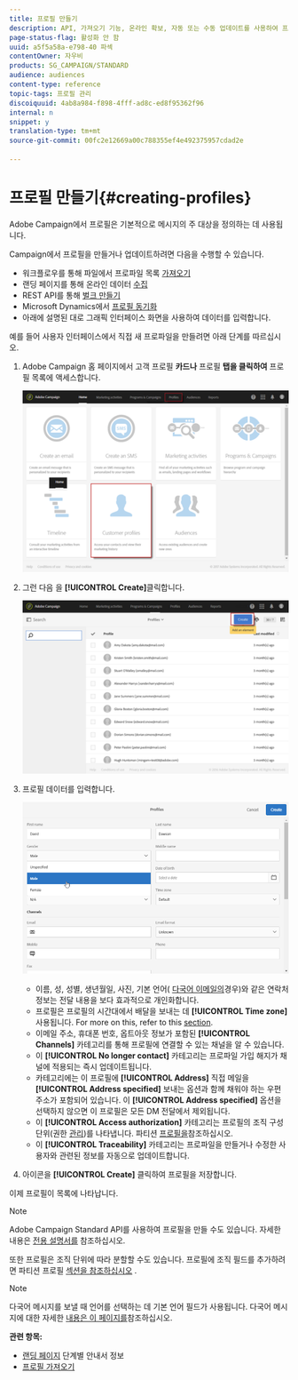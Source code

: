 ```yaml
---
title: 프로필 만들기
description: API, 가져오기 기능, 온라인 확보, 자동 또는 수동 업데이트를 사용하여 프로파일을 만들고 연락처에 데이터를 수집하는 방법을 알아봅니다.
page-status-flag: 활성화 안 함
uuid: a5f5a58a-e798-40 파섹
contentOwner: 자우비
products: SG_CAMPAIGN/STANDARD
audience: audiences
content-type: reference
topic-tags: 프로필 관리
discoiquuid: 4ab8a984-f898-4fff-ad8c-ed8f95362f96
internal: n
snippet: y
translation-type: tm+mt
source-git-commit: 00fc2e12669a00c788355ef4e492375957cdad2e

---
```



# 프로필 만들기{#creating-profiles}

Adobe Campaign에서 프로필은 기본적으로 메시지의 주 대상을 정의하는 데 사용됩니다.

Campaign에서 프로필을 만들거나 업데이트하려면 다음을 수행할 수 있습니다.

* 워크플로우를 통해 파일에서 프로파일 목록 [가져오기](https://helpx.adobe.com/campaign/kt/acs/using/acs-importing-profiles-feature-video-using.html)
* 랜딩 페이지를 통해 온라인 데이터 [수집](../../channels/using/about-landing-pages.md)
* REST API를 통해 [벌크 만들기](http://docs.campaign.adobe.com/doc/standard/en/api/ACS_API.html)
* Microsoft Dynamics에서 [프로필 동기화](https://helpx.adobe.com/campaign/kb/acs-ms-dynamics.html)
* 아래에 설명된 대로 그래픽 인터페이스 화면을 사용하여 데이터를 입력합니다.

예를 들어 사용자 인터페이스에서 직접 새 프로파일을 만들려면 아래 단계를 따르십시오.

1. Adobe Campaign 홈 페이지에서 고객 프로필 **카드나** 프로필 **탭을 클릭하여** 프로필 목록에 액세스합니다.

   ![](assets/profile_creation_1.png)

1. 그런 다음 을 **[!UICONTROL Create]**&#x200B;클릭합니다.

   ![](assets/profile_creation.png)

1. 프로필 데이터를 입력합니다.

   ![](assets/profile_creation1.png)

   * 이름, 성, 성별, 생년월일, 사진, 기본 언어( [다국어 이메일의](../../channels/using/creating-a-multilingual-email.md)경우)와 같은 연락처 정보는 전달 내용을 보다 효과적으로 개인화합니다.
   * 프로필은 프로필의 시간대에서 배달을 보내는 데 **[!UICONTROL Time zone]** 사용됩니다. For more on this, refer to this [section](../../sending/using/sending-messages-at-the-recipient-s-time-zone.md).
   * 이메일 주소, 휴대폰 번호, 옵트아웃 정보가 포함된 **[!UICONTROL Channels]** 카테고리를 통해 프로필에 연결할 수 있는 채널을 알 수 있습니다.
   * 이 **[!UICONTROL No longer contact]** 카테고리는 프로파일 가입 해지가 채널에 적용되는 즉시 업데이트됩니다.
   * 카테고리에는 이 프로필에 **[!UICONTROL Address]** 직접 메일을 **[!UICONTROL Address specified]** [](../../channels/using/about-direct-mail.md) 보내는 옵션과 함께 채워야 하는 우편 주소가 포함되어 있습니다. 이 **[!UICONTROL Address specified]** 옵션을 선택하지 않으면 이 프로필은 모든 DM 전달에서 제외됩니다.
   * 이 **[!UICONTROL Access authorization]** 카테고리는 프로필의 조직 구성 단위(권한 [관리](../../administration/using/about-access-management.md))를 나타냅니다. 파티션 [프로필을](../../administration/using/organizational-units.md#partitioning-profiles)참조하십시오.
   * 이 **[!UICONTROL Traceability]** 카테고리는 프로파일을 만들거나 수정한 사용자와 관련된 정보를 자동으로 업데이트합니다.

1. 아이콘을 **[!UICONTROL Create]** 클릭하여 프로필을 저장합니다.

이제 프로필이 목록에 나타납니다.

>[!NOTE]
>
>Adobe Campaign Standard API를 사용하여 프로필을 만들 수도 있습니다. 자세한 내용은 [전용 설명서를](https://final-docs.campaign.adobe.com/doc/standard/en/api/ACS_API.html#creating-profiles) 참조하십시오.

또한 프로필은 조직 단위에 따라 분할할 수도 있습니다. 프로필에 조직 필드를 추가하려면 파티션 프로필 [섹션을 참조하십시오](../../administration/using/organizational-units.md#partitioning-profiles) .

>[!NOTE]
>
>다국어 메시지를 보낼 때 언어를 선택하는 데 기본 언어 필드가 사용됩니다. 다국어 메시지에 대한 자세한 [내용은 이 페이지를](../../channels/using/creating-a-multilingual-email.md)참조하십시오.

**관련 항목:**

* [랜딩 페이지](../../channels/using/about-landing-pages.md) 단계별 안내서 정보
* [프로필 가져오기](https://helpx.adobe.com/campaign/kt/acs/using/acs-importing-profiles-feature-video-using.html)

